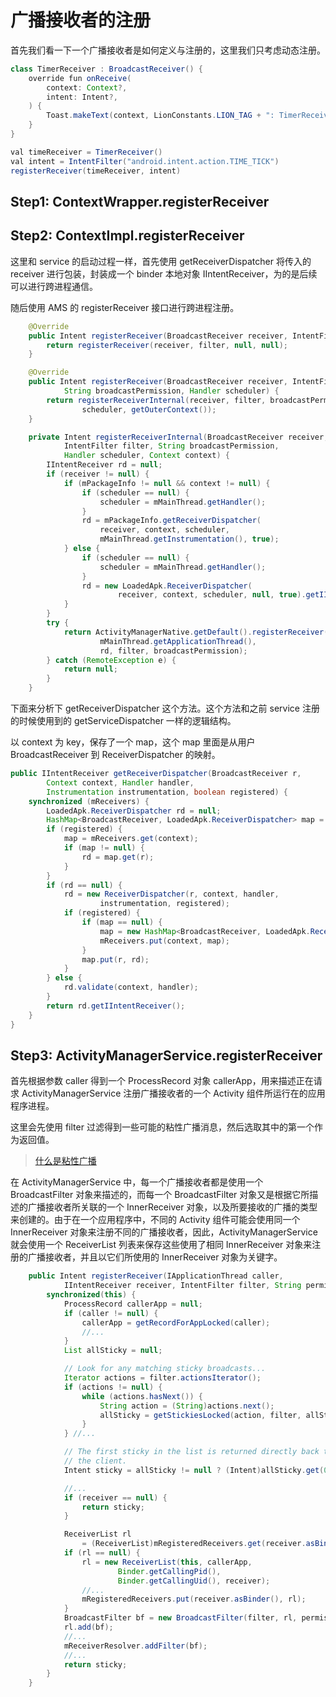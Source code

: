 # 广播接收者的注册

首先我们看一下一个广播接收者是如何定义与注册的，这里我们只考虑动态注册。

```java
class TimerReceiver : BroadcastReceiver() {
    override fun onReceive(
        context: Context?,
        intent: Intent?,
    ) {
        Toast.makeText(context, LionConstants.LION_TAG + ": TimerReceiver", Toast.LENGTH_LONG).show()
    }
}

val timeReceiver = TimerReceiver()
val intent = IntentFilter("android.intent.action.TIME_TICK")
registerReceiver(timeReceiver, intent)

```

## Step1: ContextWrapper.registerReceiver
## Step2: ContextImpl.registerReceiver

这里和 service 的启动过程一样，首先使用 getReceiverDispatcher 将传入的 receiver 进行包装，封装成一个 binder 本地对象 IIntentReceiver，为的是后续可以进行跨进程通信。

随后使用 AMS 的 registerReceiver 接口进行跨进程注册。

```java
    @Override
    public Intent registerReceiver(BroadcastReceiver receiver, IntentFilter filter) {
        return registerReceiver(receiver, filter, null, null);
    }

    @Override
    public Intent registerReceiver(BroadcastReceiver receiver, IntentFilter filter,
            String broadcastPermission, Handler scheduler) {
        return registerReceiverInternal(receiver, filter, broadcastPermission,
                scheduler, getOuterContext());
    }

    private Intent registerReceiverInternal(BroadcastReceiver receiver,
            IntentFilter filter, String broadcastPermission,
            Handler scheduler, Context context) {
        IIntentReceiver rd = null;
        if (receiver != null) {
            if (mPackageInfo != null && context != null) {
                if (scheduler == null) {
                    scheduler = mMainThread.getHandler();
                }
                rd = mPackageInfo.getReceiverDispatcher(
                    receiver, context, scheduler,
                    mMainThread.getInstrumentation(), true);
            } else {
                if (scheduler == null) {
                    scheduler = mMainThread.getHandler();
                }
                rd = new LoadedApk.ReceiverDispatcher(
                        receiver, context, scheduler, null, true).getIIntentReceiver();
            }
        }
        try {
            return ActivityManagerNative.getDefault().registerReceiver(
                    mMainThread.getApplicationThread(),
                    rd, filter, broadcastPermission);
        } catch (RemoteException e) {
            return null;
        }
    }
```

下面来分析下 getReceiverDispatcher 这个方法。这个方法和之前 service 注册的时候使用到的 getServiceDispatcher 一样的逻辑结构。

以 context 为 key，保存了一个 map，这个 map 里面是从用户 BroadcastReceiver 到 ReceiverDispatcher 的映射。

```java
public IIntentReceiver getReceiverDispatcher(BroadcastReceiver r,
        Context context, Handler handler,
        Instrumentation instrumentation, boolean registered) {
    synchronized (mReceivers) {
        LoadedApk.ReceiverDispatcher rd = null;
        HashMap<BroadcastReceiver, LoadedApk.ReceiverDispatcher> map = null;
        if (registered) {
            map = mReceivers.get(context);
            if (map != null) {
                rd = map.get(r);
            }
        }
        if (rd == null) {
            rd = new ReceiverDispatcher(r, context, handler,
                    instrumentation, registered);
            if (registered) {
                if (map == null) {
                    map = new HashMap<BroadcastReceiver, LoadedApk.ReceiverDispatcher>();
                    mReceivers.put(context, map);
                }
                map.put(r, rd);
            }
        } else {
            rd.validate(context, handler);
        }
        return rd.getIIntentReceiver();
    }
}
```


## Step3: ActivityManagerService.registerReceiver

首先根据参数 caller 得到一个 ProcessRecord 对象 callerApp，用来描述正在请求 ActivityManagerService 注册广播接收者的一个 Activity 组件所运行在的应用程序进程。

这里会先使用 filter 过滤得到一些可能的粘性广播消息，然后选取其中的第一个作为返回值。

> [什么是粘性广播](android/framework/app_framework/broadcast/sticky_broadcast.md)


在 ActivityManagerService 中，每一个广播接收者都是使用一个 BroadcastFilter 对象来描述的，而每一个 BroadcastFilter 对象又是根据它所描述的广播接收者所关联的一个 InnerReceiver 对象，以及所要接收的广播的类型来创建的。由于在一个应用程序中，不同的 Activity 组件可能会使用同一个 InnerReceiver 对象来注册不同的广播接收者，因此，ActivityManagerService 就会使用一个 ReceiverList 列表来保存这些使用了相同 InnerReceiver 对象来注册的广播接收者，并且以它们所使用的 InnerReceiver 对象为关键字。


```java
    public Intent registerReceiver(IApplicationThread caller,
            IIntentReceiver receiver, IntentFilter filter, String permission) {
        synchronized(this) {
            ProcessRecord callerApp = null;
            if (caller != null) {
                callerApp = getRecordForAppLocked(caller);
                //...
            }
            List allSticky = null;

            // Look for any matching sticky broadcasts...
            Iterator actions = filter.actionsIterator();
            if (actions != null) {
                while (actions.hasNext()) {
                    String action = (String)actions.next();
                    allSticky = getStickiesLocked(action, filter, allSticky);
                }
            } //...

            // The first sticky in the list is returned directly back to
            // the client.
            Intent sticky = allSticky != null ? (Intent)allSticky.get(0) : null;

            //...
            if (receiver == null) {
                return sticky;
            }

            ReceiverList rl
                = (ReceiverList)mRegisteredReceivers.get(receiver.asBinder());
            if (rl == null) {
                rl = new ReceiverList(this, callerApp,
                        Binder.getCallingPid(),
                        Binder.getCallingUid(), receiver);
                //...
                mRegisteredReceivers.put(receiver.asBinder(), rl);
            }
            BroadcastFilter bf = new BroadcastFilter(filter, rl, permission);
            rl.add(bf);
            //...
            mReceiverResolver.addFilter(bf);
            //...
            return sticky;
        }
    }
```
